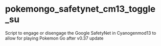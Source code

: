 # pokemongo_safetynet_cm13_toggle_su
Script to engage or disengage the Google SafetyNet in Cyanogenmod13 to allow for playing Pokemon Go after v0.37 update
